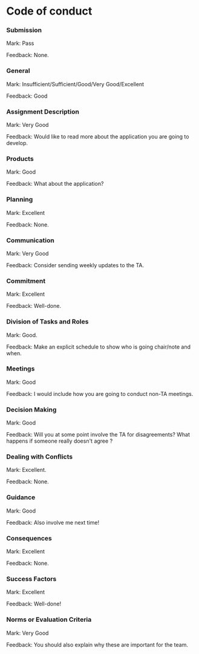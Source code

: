 ﻿# Code of conduct

### Submission

Mark: Pass

Feedback: None.


### General

Mark: Insufficient/Sufficient/Good/Very Good/Excellent

Feedback: Good


### Assignment Description

Mark: Very Good

Feedback: Would like to read more about the application you are going to develop.

### Products
 

Mark: Good

Feedback: What about the application?

### Planning

Mark: Excellent

Feedback: None.

### Communication

Mark: Very Good

Feedback: Consider sending weekly updates to the TA.


### Commitment

Mark: Excellent

Feedback: Well-done.


### Division of Tasks and Roles

  
Mark: Good.

Feedback: Make an explicit schedule to show who is going chair/note and when.

### Meetings

  
Mark: Good

Feedback: I would include how you are going to conduct non-TA meetings.

### Decision Making

  
Mark: Good

Feedback: Will you at some point involve the TA for disagreements? What happens if someone really doesn't agree ?

### Dealing with Conflicts
  
Mark: Excellent.

Feedback: None.

### Guidance
  
Mark: Good

Feedback: Also involve me next time!

### Consequences

  
Mark: Excellent

Feedback: None.

### Success Factors

  
Mark: Excellent

Feedback: Well-done!

### Norms or Evaluation Criteria
  
Mark: Very Good

Feedback: You should also explain why these are important for the team.

